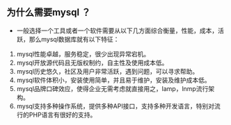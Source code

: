 ## 为什么需要mysql ？

- 一般选择一个工具或者一个软件需要从以下几方面综合衡量，性能，成本，活跃，那么mysql数据库就有以下特征：

1. mysql性能卓越，服务稳定，很少出现异常宕机。
2. mysql开放源代码且无版权制约，自主性及使用成本低。
3. mysql历史悠久，社区及用户非常活跃，遇到问题，可以寻求帮助。
4. mysql软件体积小，安装使用简单，并且易于维护，安装及维护成本低。
5. mysql品牌口碑效应，使得企业无需考虑就直接用之，lamp，lnmp流行架构。
6. mysql支持多种操作系统，提供多种API接口，支持多种开发语言，特别对流行的PHP语言有很好的支持。

